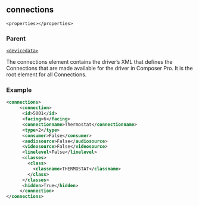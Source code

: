 ## connections
`<properties></properties>`


### Parent

[`<devicedata>`][1]


The connections element contains the driver’s XML that defines the Connections that are made available for the driver in Composer Pro. It is the root element for all Connections.


### Example


```xml
<connections>
     <connection>      
	  <id>5001</id>
      <facing>6</facing>
      <connectionname>Thermostat</connectionname>
      <type>2</type>
      <consumer>False</consumer>
      <audiosource>False</audiosource>
      <videosource>False</videosource>
      <linelevel>False</linelevel>
      <classes>
        <class>
          <classname>THERMOSTAT</classname>
        </class>
      </classes>
      <hidden>True</hidden>
     </connection>
</connections>
```





[1]:	https://verbose-telegram-5004f902.pages.github.io/#common-xml-devicedata